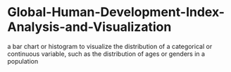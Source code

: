 # Global-Human-Development-Index-Analysis-and-Visualization
a bar chart or histogram to visualize the distribution of a categorical or continuous variable, such as the distribution of ages or genders in a population
